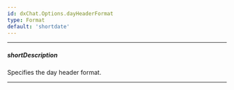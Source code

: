 ```yaml
---
id: dxChat.Options.dayHeaderFormat
type: Format
default: 'shortdate'
---
```

---
##### shortDescription
Specifies the day header format.

---
<!-- Description goes here -->